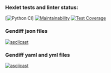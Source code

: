 ### Hexlet tests and linter status:
[![Python CI](https://github.com/VrnkProg1/python-project-50/actions/workflows/pyci.yml/badge.svg)]
[![Maintainability](https://api.codeclimate.com/v1/badges/f44ace4ea5edd04d05ec/maintainability)](https://codeclimate.com/github/VrnkProg1/python-project-50/maintainability)
[![Test Coverage](https://api.codeclimate.com/v1/badges/f44ace4ea5edd04d05ec/test_coverage)](https://codeclimate.com/github/VrnkProg1/python-project-50/test_coverage)

### Gendiff json files
[![asciicast](https://asciinema.org/a/0puRaESoqGANHFEEDqaiijLDC.png)](https://asciinema.org/a/0puRaESoqGANHFEEDqaiijLDC)

### Gendiff yaml and yml files
[![asciicast](https://asciinema.org/a/F2exvFHFOPfE9W2bswPU2n4Rn.png)](https://asciinema.org/a/F2exvFHFOPfE9W2bswPU2n4Rn)